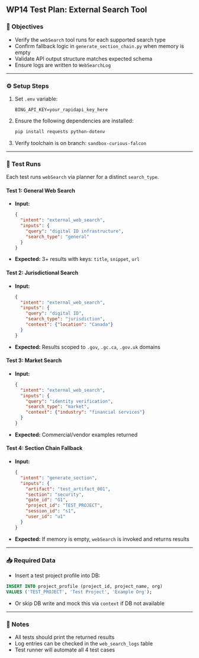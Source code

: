 ## WP14 Test Plan: External Search Tool

### 🎯 Objectives
- Verify the `webSearch` tool runs for each supported search type
- Confirm fallback logic in `generate_section_chain.py` when memory is empty
- Validate API output structure matches expected schema
- Ensure logs are written to `WebSearchLog`

---

### ⚙️ Setup Steps
1. Set `.env` variable:
   ```env
   BING_API_KEY=your_rapidapi_key_here
   ```
2. Ensure the following dependencies are installed:
   ```bash
   pip install requests python-dotenv
   ```
3. Verify toolchain is on branch: `sandbox-curious-falcon`

---

### 🧪 Test Runs
Each test runs `webSearch` via planner for a distinct `search_type`.

#### Test 1: General Web Search
- **Input:**
  ```json
  {
    "intent": "external_web_search",
    "inputs": {
      "query": "digital ID infrastructure",
      "search_type": "general"
    }
  }
  ```
- **Expected:** 3+ results with keys: `title`, `snippet`, `url`

#### Test 2: Jurisdictional Search
- **Input:**
  ```json
  {
    "intent": "external_web_search",
    "inputs": {
      "query": "digital ID",
      "search_type": "jurisdiction",
      "context": {"location": "Canada"}
    }
  }
  ```
- **Expected:** Results scoped to `.gov`, `.gc.ca`, `.gov.uk` domains

#### Test 3: Market Search
- **Input:**
  ```json
  {
    "intent": "external_web_search",
    "inputs": {
      "query": "identity verification",
      "search_type": "market",
      "context": {"industry": "financial services"}
    }
  }
  ```
- **Expected:** Commercial/vendor examples returned

#### Test 4: Section Chain Fallback
- **Input:**
  ```json
  {
    "intent": "generate_section",
    "inputs": {
      "artifact": "test_artifact_001",
      "section": "security",
      "gate_id": "G1",
      "project_id": "TEST_PROJECT",
      "session_id": "s1",
      "user_id": "u1"
    }
  }
  ```
- **Expected:** If memory is empty, `webSearch` is invoked and returns results

---

### 📥 Required Data
- Insert a test project profile into DB:

```sql
INSERT INTO project_profile (project_id, project_name, org) 
VALUES ('TEST_PROJECT', 'Test Project', 'Example Org');
```

- Or skip DB write and mock this via `context` if DB not available

---

### 📌 Notes
- All tests should print the returned results
- Log entries can be checked in the `web_search_logs` table
- Test runner will automate all 4 test cases